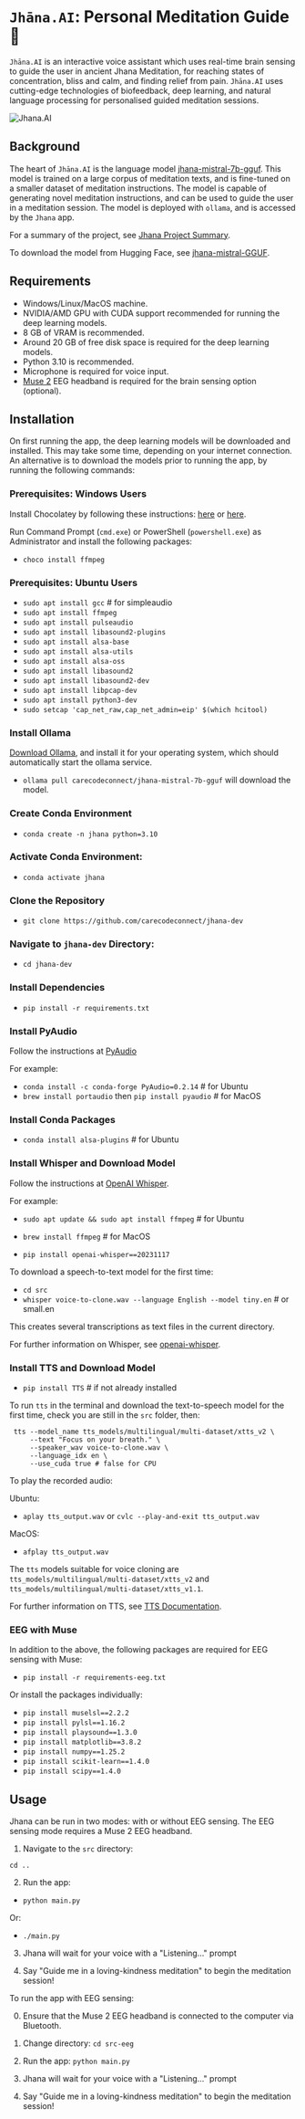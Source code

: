 # `Jhāna.AI`: Personal Meditation Guide :pray:

`Jhāna.AI` is an interactive voice assistant which uses real-time brain sensing to guide the user in ancient Jhana Meditation, for reaching states of concentration, bliss and calm, and finding relief from pain. `Jhāna.AI` uses cutting-edge technologies of biofeedback, deep learning, and natural language processing for personalised guided meditation sessions. 

![Jhana.AI](img/jhana-logo.webp)

## Background

The heart of `Jhāna.AI` is the language model [jhana-mistral-7b-gguf](https://ollama.com/carecodeconnect/jhana-mistral-7b-gguf). This model is trained on a large corpus of meditation texts, and is fine-tuned on a smaller dataset of meditation instructions. The model is capable of generating novel meditation instructions, and can be used to guide the user in a meditation session. The model is deployed with `ollama`, and is accessed by the `Jhana` app.

For a summary of the project, see [Jhana Project Summary](docs/jhana-project-summary.md).

To download the model from Hugging Face, see [jhana-mistral-GGUF](https://huggingface.co/carecodeconnect/jhana-mistral-GGUF).

## Requirements

- Windows/Linux/MacOS machine.
- NVIDIA/AMD GPU with CUDA support recommended for running the deep learning models.
- 8 GB of VRAM is recommended.
- Around 20 GB of free disk space is required for the deep learning models.
- Python 3.10 is recommended.
- Microphone is required for voice input.
- [Muse 2](https://choosemuse.com/products/muse-2) EEG headband is required for the brain sensing option (optional).

## Installation

On first running the app, the deep learning models will be downloaded and installed. This may take some time, depending on your internet connection. An alternative is to download the models prior to running the app, by running the following commands:

### Prerequisites: Windows Users

Install Chocolatey by following these instructions: [here](https://chocolatey.org/install) or [here](https://community.chocolatey.org/courses/installation/installing?method=installing-chocolatey).

Run Command Prompt (`cmd.exe`) or PowerShell (`powershell.exe`) as Administrator and install the following packages:

- `choco install ffmpeg`

### Prerequisites: Ubuntu Users

- `sudo apt install gcc` # for simpleaudio
- `sudo apt install ffmpeg`
- `sudo apt install pulseaudio`
- `sudo apt install libasound2-plugins`
- `sudo apt install alsa-base`
- `sudo apt install alsa-utils`
- `sudo apt install alsa-oss`
- `sudo apt install libasound2`
- `sudo apt install libasound2-dev`
- `sudo apt install libpcap-dev`
- `sudo apt install python3-dev`
- `sudo setcap 'cap_net_raw,cap_net_admin=eip' $(which hcitool)`

### Install Ollama

[Download Ollama](https://ollama.com/download), and install it for your operating system, which should automatically start the ollama service.

- `ollama pull carecodeconnect/jhana-mistral-7b-gguf` will download the model.

### Create Conda Environment

- `conda create -n jhana python=3.10`

### Activate Conda Environment: 

- `conda activate jhana`

### Clone the Repository

- `git clone https://github.com/carecodeconnect/jhana-dev`

### Navigate to `jhana-dev` Directory: 

- `cd jhana-dev`

### Install Dependencies

- `pip install -r requirements.txt`

### Install PyAudio

Follow the instructions at [PyAudio](https://pypi.org/project/PyAudio/)

For example:

- `conda install -c conda-forge PyAudio=0.2.14` # for Ubuntu
- `brew install portaudio` then `pip install pyaudio` # for MacOS

### Install Conda Packages

- `conda install alsa-plugins` # for Ubuntu

### Install Whisper and Download Model

Follow the instructions at [OpenAI Whisper](https://pypi.org/project/openai-whisper/).

For example:

- `sudo apt update && sudo apt install ffmpeg` # for Ubuntu
- `brew install ffmpeg` # for MacOS

- `pip install openai-whisper==20231117`

To download a speech-to-text model for the first time:

- `cd src`
- `whisper voice-to-clone.wav --language English --model tiny.en` # or small.en

This creates several transcriptions as text files in the current directory.

For further information on Whisper, see [openai-whisper](https://pypi.org/project/openai-whisper/).

### Install TTS and Download Model

- `pip install TTS` # if not already installed

To run `tts` in the terminal and download the text-to-speech model for the first time, check you are still in the `src` folder, then:

```
 tts --model_name tts_models/multilingual/multi-dataset/xtts_v2 \
     --text "Focus on your breath." \
     --speaker_wav voice-to-clone.wav \
     --language_idx en \
     --use_cuda true # false for CPU
```

To play the recorded audio:

Ubuntu:

- `aplay tts_output.wav` or `cvlc --play-and-exit tts_output.wav`

MacOS:

- `afplay tts_output.wav`

The `tts` models suitable for voice cloning are `tts_models/multilingual/multi-dataset/xtts_v2` and `tts_models/multilingual/multi-dataset/xtts_v1.1`.

For further information on TTS, see [TTS Documentation](https://docs.coqui.ai/en/latest/models/xtts.html).

### EEG with Muse

In addition to the above, the following packages are required for EEG sensing with Muse:

- `pip install -r requirements-eeg.txt`

Or install the packages individually:

- `pip install muselsl==2.2.2`
- `pip install pylsl==1.16.2`
- `pip install playsound==1.3.0`
- `pip install matplotlib==3.8.2`
- `pip install numpy==1.25.2`
- `pip install scikit-learn==1.4.0`
- `pip install scipy==1.4.0`

## Usage

Jhana can be run in two modes: with or without EEG sensing. The EEG sensing mode requires a Muse 2 EEG headband.

1. Navigate to the `src` directory:

`cd ..`


2. Run the app: 

- `python main.py`

Or:

- `./main.py`

3. Jhana will wait for your voice with a "Listening..." prompt

4. Say "Guide me in a loving-kindness meditation" to begin the meditation session!

To run the app with EEG sensing:

0. Ensure that the Muse 2 EEG headband is connected to the computer via Bluetooth.

1. Change directory: `cd src-eeg`

2. Run the app: `python main.py`

3. Jhana will wait for your voice with a "Listening..." prompt

4. Say "Guide me in a loving-kindness meditation" to begin the meditation session!